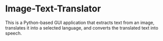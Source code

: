 # Image-Text-Translator
This is a Python-based GUI application that extracts text from an image, translates it into a selected language, and converts the translated text into speech.
